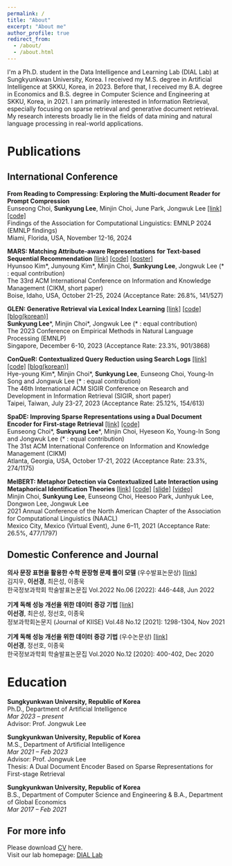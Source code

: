 ```yaml
---
permalink: /
title: "About"
excerpt: "About me"
author_profile: true
redirect_from: 
  - /about/
  - /about.html
---
```

I'm a Ph.D. student in the Data Intelligence and Learning Lab (DIAL Lab) at Sungkyunkwan University, Korea. I received my M.S. degree in Artificial Intelligence at SKKU, Korea, in 2023. Before that, I received my B.A. degree in Economics and B.S. degree in Computer Science and Engineering at SKKU, Korea, in 2021. I am primarily interested in Information Retrieval, especially focusing on sparse retrieval and generative document retrieval. My research interests broadly lie in the fields of data mining and natural language processing in real-world applications.

Publications
======

International Conference
------
**From Reading to Compressing: Exploring the Multi-document Reader for Prompt Compression**  
Eunseong Choi, **Sunkyung Lee**, Minjin Choi, June Park, Jongwuk Lee [[link]](https://arxiv.org/abs/2410.04139) [[code]](https://github.com/eunseongc/R2C)  
Findings of the Association for Computational Linguistics: EMNLP 2024 (EMNLP findings)  
Miami, Florida, USA, November 12-16, 2024 


**MARS: Matching Attribute-aware Representations for Text-based Sequential Recommendation** [[link]](https://dl.acm.org/doi/10.1145/3627673.3679960) [[code]](https://github.com/junieberry/MARS) [[poster]](https://github.com/junieberry/MARS/blob/main/assets/poster.pdf)      
Hyunsoo Kim\*, Junyoung Kim\*, Minjin Choi, **Sunkyung Lee**, Jongwuk Lee (* : equal contribution)  
The 33rd ACM International Conference on Information and Knowledge Management (CIKM, short paper)  
Boise, Idaho, USA, October 21-25, 2024 (Acceptance Rate: 26.8%, 141/527)  


**GLEN: Generative Retrieval via Lexical Index Learning** [[link]](https://arxiv.org/abs/2311.03057) [[code]](https://github.com/skleee/GLEN) [[blog(korean)]](https://dial.skku.edu/blog/2023_glen)   
**Sunkyung Lee**\*, Minjin Choi\*, Jongwuk Lee (* : equal contribution)  
The 2023 Conference on Empirical Methods in Natural Language Processing (EMNLP)  
Singapore, December 6-10, 2023 (Acceptance Rate: 23.3%, 901/3868)


**ConQueR: Contextualized Query Reduction using Search Logs** [[link]](https://arxiv.org/abs/2305.12662) [[code]](https://github.com/eunseongc/SpaDE) [[blog(korean)]](https://dial.skku.edu/blog/2023_conquer)    
Hye-young Kim\*, Minjin Choi\*, **Sunkyung Lee**, Eunseong Choi, Young-In Song and Jongwuk Lee (* : equal contribution)  
The 46th International ACM SIGIR Conference on Research and Development in Information Retrieval (SIGIR, short paper)  
Taipei, Taiwan, July 23-27, 2023 (Acceptance Rate: 25.12%, 154/613)  


**SpaDE: Improving Sparse Representations using a Dual Document Encoder for First-stage Retrieval** [[link]](https://dl.acm.org/doi/abs/10.1145/3511808.3557456) [[code]](https://github.com/eunseongc/SpaDE)  
Eunseong Choi\*, **Sunkyung Lee**\*, Minjin Choi, Hyeseon Ko, Young-In Song and Jongwuk Lee (* : equal contribution)  
The 31st ACM International Conference on Information and Knowledge Management (CIKM)  
Atlanta, Georgia, USA, October 17-21, 2022 (Acceptance Rate: 23.3%, 274/1175) 


**MelBERT: Metaphor Detection via Contextualized Late Interaction using Metaphorical Identification Theories** [[link]](https://www.aclweb.org/anthology/2021.naacl-main.141/) [[code]](https://github.com/jin530/MelBERT) [[slide]](https://www.slideshare.net/SKLEE36/melbert-metaphor-detection-via-contextualized-late-interaction-using-metaphorical-identification-theories-naacl-2021) [[video]](https://youtu.be/o-t48l-m8Gs)  
Minjin Choi, **Sunkyung Lee**, Eunseong Choi, Heesoo Park, Junhyuk Lee, Dongwon Lee, Jongwuk Lee  
2021 Annual Conference of the North American Chapter of the Association for Computational Linguistics (NAACL)  
Mexico City, Mexico (Virtual Event), June 6–11, 2021 (Acceptance Rate: 26.5%, 477/1797)  


Domestic Conference and Journal
------

**의사 문장 표현을 활용한 수학 문장형 문제 풀이 모델** (우수발표논문상) [[link]](https://www.dbpia.co.kr/journal/articleDetail?nodeId=NODE11113362)  
김지우, **이선경**, 최은성, 이종욱  
한국정보과학회 학술발표논문집 Vol.2022 No.06 [2022]: 446-448, Jun 2022  

**기계 독해 성능 개선을 위한 데이터 증강 기법** [[link]](https://www.dbpia.co.kr/journal/articleDetail?nodeId=NODE10673780)  
**이선경**, 최은성, 정선호, 이종욱  
정보과학회논문지 (Journal of KIISE) Vol.48 No.12 [2021]: 1298-1304, Nov 2021  

**기계 독해 성능 개선을 위한 데이터 증강 기법** (우수논문상) [[link]](https://www.dbpia.co.kr/journal/articleDetail?nodeId=NODE10529658)  
**이선경**, 정선호, 이종욱  
한국정보과학회 학술발표논문집 Vol.2020 No.12 [2020]: 400-402, Dec 2020  

Education
======
**Sungkyunkwan University, Republic of Korea**  
Ph.D., Department of Artificial Intelligence  
*Mar 2023 – present*  
Advisor: Prof. Jongwuk Lee

**Sungkyunkwan University, Republic of Korea**  
M.S., Department of Artificial Intelligence   
*Mar 2021 – Feb 2023*  
Advisor: Prof. Jongwuk Lee  
Thesis: A Dual Document Encoder Based on Sparse Representations for First-stage Retrieval  

**Sungkyunkwan University, Republic of Korea**  
B.S., Department of Computer Science and Engineering & B.A., Department of Global Economics   
*Mar 2017 – Feb 2021*


For more info
------
Please download [CV](http://skleee.github.io/files/CV.pdf) here.  
Visit our lab homepage: [DIAL Lab](https://dial.skku.edu/members/sunkyung_lee)